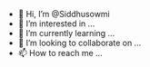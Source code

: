 - 👋 Hi, I’m @Siddhusowmi
- 👀 I’m interested in ...
- 🌱 I’m currently learning ...
- 💞️ I’m looking to collaborate on ...
- 📫 How to reach me ...

<!---
Siddhusowmi/Siddhusowmi is a ✨ special ✨ repository because its `README.md` (this file) appears on your GitHub profile.
You can click the Preview link to take a look at your changes.
--->
